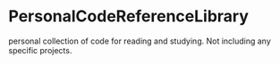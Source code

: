 # PersonalCodeReferenceLibrary
personal collection of code for reading and studying. Not including any specific projects.
